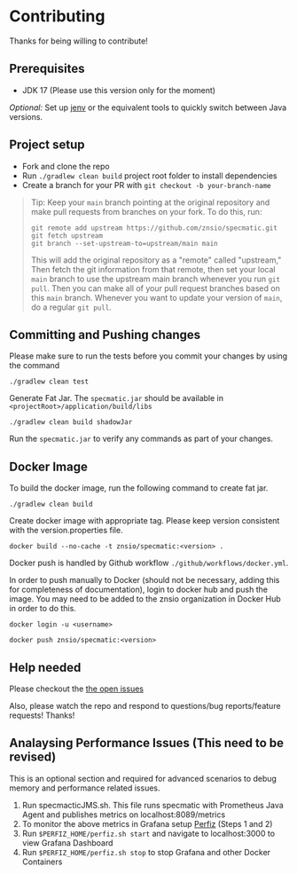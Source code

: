 # Contributing

Thanks for being willing to contribute!

## Prerequisites

* JDK 17 (Please use this version only for the moment)

_Optional:_ Set up [jenv](https://www.jenv.be/) or the equivalent tools to quickly switch between Java versions. 

## Project setup

* Fork and clone the repo
* Run `./gradlew clean build` project root folder to install dependencies
* Create a branch for your PR with `git checkout -b your-branch-name`

> Tip: Keep your `main` branch pointing at the original repository and make
> pull requests from branches on your fork. To do this, run:
>
> ```
> git remote add upstream https://github.com/znsio/specmatic.git
> git fetch upstream
> git branch --set-upstream-to=upstream/main main
> ```
>
> This will add the original repository as a "remote" called "upstream," Then
> fetch the git information from that remote, then set your local `main`
> branch to use the upstream main branch whenever you run `git pull`. Then you
> can make all of your pull request branches based on this `main` branch.
> Whenever you want to update your version of `main`, do a regular `git pull`.

## Committing and Pushing changes

Please make sure to run the tests before you commit your changes by using the command

```./gradlew clean test```

Generate Fat Jar. The `specmatic.jar` should be available in `<projectRoot>/application/build/libs`

```./gradlew clean build shadowJar```

Run the `specmatic.jar` to verify any commands as part of your changes.

## Docker Image

To build the docker image, run the following command to create fat jar.

```./gradlew clean build```

Create docker image with appropriate tag. Please keep version consistent with the version.properties file.

```docker build --no-cache -t znsio/specmatic:<version> .```

Docker push is handled by Github workflow `./github/workflows/docker.yml`.

In order to push manually to Docker (should not be necessary, adding this for completeness of documentation), login to docker hub and push the image.
You may need to be added to the znsio organization in Docker Hub in order to do this.

```docker login -u <username>```

```docker push znsio/specmatic:<version>```

## Help needed

Please checkout the [the open issues](https://github.com/znsio/specmatic/issues?q=is%3Aopen+is%3Aissue)

Also, please watch the repo and respond to questions/bug reports/feature
requests! Thanks!

## Analaysing Performance Issues (This need to be revised)

This is an optional section and required for advanced scenarios to debug memory and performance related issues.

1.  Run specmacticJMS.sh. This file runs specmatic with Prometheus Java Agent and publishes metrics on localhost:8089/metrics
2.  To monitor the above metrics in Grafana setup [Perfiz](https://github.com/znsio/perfiz#detailed-tutorial) (Steps 1 and 2)
3.  Run ```$PERFIZ_HOME/perfiz.sh start``` and navigate to localhost:3000 to view Grafana Dashboard
4.  Run ```$PERFIZ_HOME/perfiz.sh stop``` to stop Grafana and other Docker Containers

